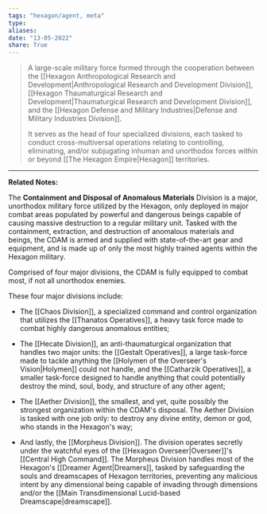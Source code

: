 ```yaml
---
tags: "hexagon/agent, meta"
type: 
aliases: 
date: "13-05-2022"
share: True
---
```

> A large-scale military force formed through the cooperation between the [[Hexagon Anthropological Research and Development|Anthropological Research and Development Division]], [[Hexagon Thaumaturgical Research and Development|Thaumaturgical Research and Development Division]], and the [[Hexagon Defense and Military Industries|Defense and Military Industries Division]].
> 
> It serves as the head of four specialized divisions, each tasked to conduct cross-multiversal operations relating to controlling, eliminating, and/or subjugating inhuman and unorthodox forces within or beyond [[The Hexagon Empire|Hexagon]] territories.
---

**Related Notes:** 

The **Containment and Disposal of Anomalous Materials** Division is a major, unorthodox military force utilized by the Hexagon, only deployed in major combat areas populated by powerful and dangerous beings capable of causing massive destruction to a regular military unit. Tasked with the containment, extraction, and destruction of anomalous materials and beings, the CDAM is armed and supplied with state-of-the-art gear and equipment, and is made up of only the most highly trained agents within the Hexagon military.

Comprised of four major divisions, the CDAM is fully equipped to combat most, if not all unorthodox enemies.

These four major divisions include:
- The [[Chaos Division]], a specialized command and control organization that utilizes the [[Thanatos Operatives]], a heavy task force made to combat highly dangerous anomalous entities;
 
- The [[Hecate Division]], an anti-thaumaturgical organization that handles two major units: the [[Gestalt Operatives]], a large task-force made to tackle anything the [[Holymen of the Overseer's Vision|Holymen]] could not handle, and the [[Catharzik Operatives]], a smaller task-force designed to handle anything that could potentially destroy the mind, soul, body, and structure of any other agent;

- The [[Aether Division]], the smallest, and yet, quite possibly the strongest organization within the CDAM's disposal. The Aether Division is tasked with one job only: to destroy any divine entity, demon or god, who stands in the Hexagon's way;

- And lastly, the [[Morpheus Division]]. The division operates secretly under the watchful eyes of the [[Hexagon Overseer|Overseer]]'s [[Central High Command]]. The Morpheus Division handles most of the Hexagon's [[Dreamer Agent|Dreamers]], tasked by safeguarding the souls and dreamscapes of Hexagon territories, preventing any malicious intent by any dimensional being capable of invading through dimensions and/or the [[Main Transdimensional Lucid-based Dreamscape|dreamscape]].